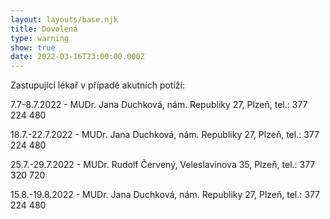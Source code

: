 ```yaml
---
layout: layouts/base.njk
title: Dovolená
type: warning
show: true
date: 2022-03-16T23:00:00.000Z
---
```

Zastupující lékař v případě akutních potíží:

7.7-8.7.2022 - MUDr. Jana Duchková, nám. Republiky 27, Plzeň, tel.: 377 224 480

18.7.-22.7.2022 - MUDr. Jana Duchková, nám. Republiky 27, Plzeň, tel.: 377 224 480

25.7.-29.7.2022 - MUDr. Rudolf Červený, Veleslavínova 35, Plzeň, tel.: 377 320 720

15.8.-19.8.2022 - MUDr. Jana Duchková, nám. Republiky 27, Plzeň, tel.: 377 224 480
